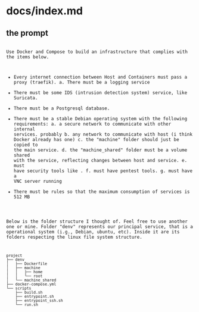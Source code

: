 # docs/index.md

## the prompt 

<code>
Use Docker and Compose to build an infrastructure that complies with the items below.

- Every internet connection between Host and Containers must pass a proxy (traefik).
    a. There must be a logging service
- There must be some IDS (intrusion detection system) service, like Suricata.
- There must be a Postgresql database.
- There must be a stable Debian operating system with the following requirements:
    a. a secure network to communicate with other internal services. probably 
    b. any network to communicate with host (i think Docker already has one)
    c. the "machine" folder should just be copied to the main service.
    d. the "machine_shared" folder must be a volume shared with the service, reflecting changes between host and service.
    e. must have security tools like .
    f. must have pentest tools.
    g. must have a VNC server running
- There must be rules so that the maximum consumption of services is 512 MB


Below is the folder structure I thought of. Feel free to use another one or mine. Folder "denv" represents our principal service, that is a operational system (i.g., Debian, ubuntu, etc). Inside it are its folders respecting the linux file system structure.
```
project
├── denv
│   ├── Dockerfile
│   ├── machine
│   │   ├── home
│   │   └── root
│   └── machine_shared
├── docker-compose.yml
└── scripts
    ├── build.sh
    ├── entrypoint.sh
    ├── entrypoint_ssh.sh
    └── run.sh
```

</code>